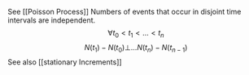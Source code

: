 See [[Poisson Process]]
Numbers of events that occur in disjoint time intervals are independent.
$$\forall t_0<t_1<\ldots<t_n$$
$$N(t_1)-N(t_0)\bot\ldots N(t_n) - N(t_{n-1})$$
See also [[stationary Increments]]
